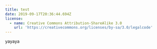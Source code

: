 ```yaml
---
title: test
date: 2019-09-17T20:36:44.694Z
license:
  - name: Creative Commons Attribution-ShareAlike 3.0
    url: 'https://creativecommons.org/licenses/by-sa/3.0/legalcode'
---
```

yayaya
